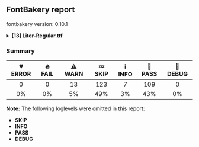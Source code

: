 ## FontBakery report

fontbakery version: 0.10.1

<details><summary><b>[13] Liter-Regular.ttf</b></summary><div><details><summary>⚠ <b>WARN:</b> Check for codepoints not covered by METADATA subsets. (<a href="https://font-bakery.readthedocs.io/en/stable/fontbakery/profiles/googlefonts.html#com.google.fonts/check/metadata/unreachable_subsetting">com.google.fonts/check/metadata/unreachable_subsetting</a>)</summary><div>


* ⚠ **WARN** The following codepoints supported by the font are not covered by
    any subsets defined in the font's metadata file, and will never
    be served. You can solve this by either manually adding additional
    subset declarations to METADATA.pb, or by editing the glyphset
    definitions.

 * U+02C7 CARON: try adding one of: yi, canadian-aboriginal, tifinagh
 * U+02D8 BREVE: try adding one of: yi, canadian-aboriginal
 * U+02D9 DOT ABOVE: try adding one of: yi, canadian-aboriginal
 * U+02DB OGONEK: try adding one of: yi, canadian-aboriginal
 * U+02DD DOUBLE ACUTE ACCENT: not included in any glyphset definition
 * U+0302 COMBINING CIRCUMFLEX ACCENT: try adding one of: cherokee, coptic, math, tifinagh
 * U+0306 COMBINING BREVE: try adding one of: tifinagh, old-permic
 * U+0307 COMBINING DOT ABOVE: try adding one of: canadian-aboriginal, coptic, math, malayalam, tifinagh, old-permic, syriac, tai-le
 * U+030A COMBINING RING ABOVE: try adding syriac
 * U+030B COMBINING DOUBLE ACUTE ACCENT: try adding one of: cherokee, osage
 * U+030C COMBINING CARON: try adding one of: cherokee, tai-le
 * U+0312 COMBINING TURNED COMMA ABOVE: not included in any glyphset definition
 * U+0326 COMBINING COMMA BELOW: not included in any glyphset definition
 * U+0327 COMBINING CEDILLA: not included in any glyphset definition
 * U+0328 COMBINING OGONEK: not included in any glyphset definition
 * U+0335 COMBINING SHORT STROKE OVERLAY: not included in any glyphset definition
 * U+0336 COMBINING LONG STROKE OVERLAY: not included in any glyphset definition
 * U+0337 COMBINING SHORT SOLIDUS OVERLAY: not included in any glyphset definition
 * U+0338 COMBINING LONG SOLIDUS OVERLAY: not included in any glyphset definition
 * U+0384 GREEK TONOS: try adding greek

Or you can add the above codepoints to one of the subsets supported by the font: `cyrillic`, `latin`, `latin-ext` [code: unreachable-subsetting]
</div></details><details><summary>⚠ <b>WARN:</b> Check font follows the Google Fonts vertical metric schema (<a href="https://font-bakery.readthedocs.io/en/stable/fontbakery/profiles/googlefonts.html#com.google.fonts/check/vertical_metrics">com.google.fonts/check/vertical_metrics</a>)</summary><div>


* ⚠ **WARN** We recommend the absolute sum of the hhea metrics should be between 1.2-1.5x of the font's upm. This font has 1.53x (1530) [code: bad-hhea-range]
</div></details><details><summary>⚠ <b>WARN:</b> Ensure fonts have ScriptLangTags declared on the 'meta' table. (<a href="https://font-bakery.readthedocs.io/en/stable/fontbakery/profiles/googlefonts.html#com.google.fonts/check/meta/script_lang_tags">com.google.fonts/check/meta/script_lang_tags</a>)</summary><div>


* ⚠ **WARN** This font file does not have a 'meta' table. [code: lacks-meta-table]
</div></details><details><summary>⚠ <b>WARN:</b> Check font contains no unreachable glyphs (<a href="https://font-bakery.readthedocs.io/en/stable/fontbakery/profiles/universal.html#com.google.fonts/check/unreachable_glyphs">com.google.fonts/check/unreachable_glyphs</a>)</summary><div>


* ⚠ **WARN** The following glyphs could not be reached by codepoint or substitution rules:

	- brevecombcy

	- uni030C.alt
 [code: unreachable-glyphs]
</div></details><details><summary>⚠ <b>WARN:</b> Check if each glyph has the recommended amount of contours. (<a href="https://font-bakery.readthedocs.io/en/stable/fontbakery/profiles/universal.html#com.google.fonts/check/contour_count">com.google.fonts/check/contour_count</a>)</summary><div>


* ⚠ **WARN** This check inspects the glyph outlines and detects the total number of contours in each of them. The expected values are infered from the typical ammounts of contours observed in a large collection of reference font families. The divergences listed below may simply indicate a significantly different design on some of your glyphs. On the other hand, some of these may flag actual bugs in the font such as glyphs mapped to an incorrect codepoint. Please consider reviewing the design and codepoint assignment of these to make sure they are correct.

The following glyphs do not have the recommended number of contours:

	- Glyph name: uni00AD	Contours detected: 1	Expected: 0

	- Glyph name: Eth	Contours detected: 3	Expected: 2

	- Glyph name: aogonek	Contours detected: 3	Expected: 2

	- Glyph name: Dcroat	Contours detected: 3	Expected: 2

	- Glyph name: dcroat	Contours detected: 3	Expected: 2

	- Glyph name: eogonek	Contours detected: 3	Expected: 2

	- Glyph name: hbar	Contours detected: 2	Expected: 1

	- Glyph name: ij	Contours detected: 2	Expected: 3 or 4

	- Glyph name: Lslash	Contours detected: 2	Expected: 1

	- Glyph name: lslash	Contours detected: 2	Expected: 1

	- Glyph name: Eng	Contours detected: 2	Expected: 1

	- Glyph name: OE	Contours detected: 3	Expected: 2

	- Glyph name: Uogonek	Contours detected: 2	Expected: 1

	- Glyph name: uogonek	Contours detected: 2	Expected: 1

	- Glyph name: uni0409	Contours detected: 3	Expected: 2

	- Glyph name: uni040A	Contours detected: 3	Expected: 2

	- Glyph name: uni0459	Contours detected: 3	Expected: 2

	- Glyph name: uni045A	Contours detected: 3	Expected: 2

	- Glyph name: Dcroat	Contours detected: 3	Expected: 2

	- Glyph name: Eng	Contours detected: 2	Expected: 1

	- Glyph name: Eth	Contours detected: 3	Expected: 2

	- Glyph name: Lslash	Contours detected: 2	Expected: 1

	- Glyph name: OE	Contours detected: 3	Expected: 2

	- Glyph name: Uogonek	Contours detected: 2	Expected: 1

	- Glyph name: aogonek	Contours detected: 3	Expected: 2

	- Glyph name: dcroat	Contours detected: 3	Expected: 2

	- Glyph name: eogonek	Contours detected: 3	Expected: 2

	- Glyph name: hbar	Contours detected: 2	Expected: 1

	- Glyph name: ij	Contours detected: 2	Expected: 3 or 4

	- Glyph name: lslash	Contours detected: 2	Expected: 1

	- Glyph name: uni00AD	Contours detected: 1	Expected: 0

	- Glyph name: uni0409	Contours detected: 3	Expected: 2

	- Glyph name: uni040A	Contours detected: 3	Expected: 2

	- Glyph name: uni0459	Contours detected: 3	Expected: 2

	- Glyph name: uni045A	Contours detected: 3	Expected: 2

	- Glyph name: uogonek	Contours detected: 2	Expected: 1
 [code: contour-count]
</div></details><details><summary>⚠ <b>WARN:</b> Does the font contain a soft hyphen? (<a href="https://font-bakery.readthedocs.io/en/stable/fontbakery/profiles/universal.html#com.google.fonts/check/soft_hyphen">com.google.fonts/check/soft_hyphen</a>)</summary><div>


* ⚠ **WARN** This font has a 'Soft Hyphen' character. [code: softhyphen]
</div></details><details><summary>⚠ <b>WARN:</b> Check math signs have the same width. (<a href="https://font-bakery.readthedocs.io/en/stable/fontbakery/profiles/universal.html#com.google.fonts/check/math_signs_width">com.google.fonts/check/math_signs_width</a>)</summary><div>


* ⚠ **WARN** The most common width is 554 among a set of 2 math glyphs.
The following math glyphs have a different width, though:

Width = 535:
plus

Width = 491:
less

Width = 574:
equal

Width = 501:
greater

Width = 588:
multiply
 [code: width-outliers]
</div></details><details><summary>⚠ <b>WARN:</b> Check accent of Lcaron, dcaron, lcaron, tcaron (derived from com.google.fonts/check/alt_caron) (<a href="https://font-bakery.readthedocs.io/en/stable/fontbakery/profiles/universal.html#com.google.fonts/check/alt_caron">com.google.fonts/check/alt_caron</a>)</summary><div>


* ⚠ **WARN** dcaron is decomposed and therefore could not be checked. Please check manually. [code: decomposed-outline]
</div></details><details><summary>⚠ <b>WARN:</b> Are there any misaligned on-curve points? (<a href="https://font-bakery.readthedocs.io/en/stable/fontbakery/profiles/<Section: Outline Correctness Checks>.html#com.google.fonts/check/outline_alignment_miss">com.google.fonts/check/outline_alignment_miss</a>)</summary><div>


* ⚠ **WARN** The following glyphs have on-curve points which have potentially incorrect y coordinates:

	* numbersign (U+0023): X=427.0,Y=1.0 (should be at baseline 0?)

	* numbersign (U+0023): X=341.0,Y=1.0 (should be at baseline 0?)

	* numbersign (U+0023): X=182.0,Y=1.0 (should be at baseline 0?)

	* numbersign (U+0023): X=96.0,Y=1.0 (should be at baseline 0?)

	* parenleft (U+0028): X=163.0,Y=1.5 (should be at baseline 0?)

	* parenright (U+0029): X=221.0,Y=1.5 (should be at baseline 0?)

	* a (U+0061): X=285.5,Y=1.0 (should be at baseline 0?)

	* y (U+0079): X=221.0,Y=2.0 (should be at baseline 0?)

	* sterling (U+00A3): X=526.0,Y=2.0 (should be at baseline 0?)

	* copyright (U+00A9): X=570.0,Y=1.5 (should be at baseline 0?)

	* copyright (U+00A9): X=313.5,Y=1.5 (should be at baseline 0?)

	* ordfeminine (U+00AA): X=285.5,Y=1.0 (should be at baseline 0?)

	* questiondown (U+00BF): X=334.0,Y=1.0 (should be at baseline 0?)

	* Ccedilla (U+00C7): X=313.0,Y=1.0 (should be at baseline 0?)

	* Ccedilla (U+00C7): X=409.0,Y=1.0 (should be at baseline 0?)

	* agrave (U+00E0): X=285.5,Y=1.0 (should be at baseline 0?)

	* aacute (U+00E1): X=285.5,Y=1.0 (should be at baseline 0?)

	* acircumflex (U+00E2): X=285.5,Y=1.0 (should be at baseline 0?)

	* atilde (U+00E3): X=285.5,Y=1.0 (should be at baseline 0?)

	* adieresis (U+00E4): X=285.5,Y=1.0 (should be at baseline 0?)

	* aring (U+00E5): X=285.5,Y=1.0 (should be at baseline 0?)

	* ccedilla (U+00E7): X=234.0,Y=-1.0 (should be at baseline 0?)

	* ccedilla (U+00E7): X=330.0,Y=-1.0 (should be at baseline 0?)

	* eth (U+00F0): X=250.5,Y=700.5 (should be at cap-height 700?)

	* ntilde (U+00F1): X=354.0,Y=699.5 (should be at cap-height 700?)

	* otilde (U+00F5): X=361.0,Y=699.5 (should be at cap-height 700?)

	* oslash (U+00F8): X=189.0,Y=1.5 (should be at baseline 0?)

	* yacute (U+00FD): X=221.0,Y=2.0 (should be at baseline 0?)

	* ydieresis (U+00FF): X=221.0,Y=2.0 (should be at baseline 0?)

	* amacron (U+0101): X=285.5,Y=1.0 (should be at baseline 0?)

	* abreve (U+0103): X=285.5,Y=1.0 (should be at baseline 0?)

	* aogonek (U+0105): X=285.5,Y=1.0 (should be at baseline 0?)

	* dcaron (U+010F): X=682.0,Y=701.0 (should be at cap-height 700?)

	* Lcaron (U+013D): X=403.0,Y=699.0 (should be at cap-height 700?)

	* Lcaron (U+013D): X=517.0,Y=699.0 (should be at cap-height 700?)

	* OE (U+0152): X=1044.0,Y=1.0 (should be at baseline 0?)

	* OE (U+0152): X=598.0,Y=1.0 (should be at baseline 0?)

	* OE (U+0152): X=598.0,Y=701.0 (should be at cap-height 700?)

	* OE (U+0152): X=1044.0,Y=701.0 (should be at cap-height 700?)

	* ycircumflex (U+0177): X=221.0,Y=2.0 (should be at baseline 0?)

	* uni01CE (U+01CE): X=285.5,Y=1.0 (should be at baseline 0?)

	* uni02BC (U+02BC): X=148.0,Y=698.0 (should be at cap-height 700?)

	* uni02BC (U+02BC): X=262.0,Y=698.0 (should be at cap-height 700?)

	* tildecomb (U+0303): X=198.5,Y=701.0 (should be at cap-height 700?)

	* uni0402 (U+0402): X=345.0,Y=2.0 (should be at baseline 0?)

	* uni0409 (U+0409): X=36.0,Y=-2.0 (should be at baseline 0?)

	* uni0409 (U+0409): X=10.0,Y=-2.0 (should be at baseline 0?)

	* uni041B (U+041B): X=36.0,Y=-2.0 (should be at baseline 0?)

	* uni041B (U+041B): X=10.0,Y=-2.0 (should be at baseline 0?)

	* uni0430 (U+0430): X=285.5,Y=1.0 (should be at baseline 0?)

	* uni0431 (U+0431): X=294.0,Y=698.0 (should be at cap-height 700?)

	* uni043B (U+043B): X=36.0,Y=-2.0 (should be at baseline 0?)

	* uni043B (U+043B): X=12.0,Y=-2.0 (should be at baseline 0?)

	* uni0443 (U+0443): X=221.0,Y=2.0 (should be at baseline 0?)

	* uni0459 (U+0459): X=36.0,Y=-2.0 (should be at baseline 0?)

	* uni0459 (U+0459): X=12.0,Y=-2.0 (should be at baseline 0?)

	* uni045E (U+045E): X=221.0,Y=2.0 (should be at baseline 0?)

	* uni1E9E (U+1E9E): X=277.0,Y=1.0 (should be at baseline 0?)

	* ygrave (U+1EF3): X=221.0,Y=2.0 (should be at baseline 0?) [code: found-misalignments]
</div></details><details><summary>⚠ <b>WARN:</b> Are any segments inordinately short? (<a href="https://font-bakery.readthedocs.io/en/stable/fontbakery/profiles/<Section: Outline Correctness Checks>.html#com.google.fonts/check/outline_short_segments">com.google.fonts/check/outline_short_segments</a>)</summary><div>


* ⚠ **WARN** The following glyphs have segments which seem very short:

	* four (U+0034) contains a short segment L<<382.0,620.0>--<376.0,620.0>>

	* M (U+004D) contains a short segment L<<445.0,118.0>--<448.0,118.0>>

	* M (U+004D) contains a short segment L<<174.0,544.0>--<170.0,544.0>>

	* a (U+0061) contains a short segment L<<374.0,63.0>--<372.0,63.0>>

	* b (U+0062) contains a short segment L<<148.0,452.0>--<150.0,452.0>>

	* d (U+0064) contains a short segment L<<432.0,66.0>--<430.0,66.0>>

	* e (U+0065) contains a short segment L<<128.0,236.0>--<128.0,234.0>>

	* g (U+0067) contains a short segment L<<428.0,72.0>--<424.0,72.0>>

	* h (U+0068) contains a short segment L<<150.0,464.0>--<152.0,464.0>>

	* m (U+006D) contains a short segment L<<468.0,334.0>--<468.0,334.0>>

	* m (U+006D) contains a short segment B<<468.0,334.0>-<468.0,332.0>-<468.0,330.0>>

	* n (U+006E) contains a short segment L<<150.0,464.0>--<152.0,464.0>>

	* p (U+0070) contains a short segment L<<146.0,453.0>--<148.0,453.0>>

	* q (U+0071) contains a short segment L<<429.0,68.0>--<427.0,68.0>>

	* r (U+0072) contains a short segment L<<146.0,433.0>--<148.0,433.0>>

	* u (U+0075) contains a short segment L<<398.0,56.0>--<396.0,56.0>>

	* ordfeminine (U+00AA) contains a short segment L<<374.0,63.0>--<372.0,63.0>>

	* AE (U+00C6) contains a short segment L<<470.0,602.0>--<465.0,602.0>>

	* agrave (U+00E0) contains a short segment L<<374.0,63.0>--<372.0,63.0>>

	* aacute (U+00E1) contains a short segment L<<374.0,63.0>--<372.0,63.0>>

	* acircumflex (U+00E2) contains a short segment L<<374.0,63.0>--<372.0,63.0>>

	* atilde (U+00E3) contains a short segment L<<374.0,63.0>--<372.0,63.0>>

	* adieresis (U+00E4) contains a short segment L<<374.0,63.0>--<372.0,63.0>>

	* aring (U+00E5) contains a short segment L<<374.0,63.0>--<372.0,63.0>>

	* ae (U+00E6) contains a short segment L<<459.0,236.0>--<459.0,234.0>>

	* egrave (U+00E8) contains a short segment L<<128.0,236.0>--<128.0,234.0>>

	* eacute (U+00E9) contains a short segment L<<128.0,236.0>--<128.0,234.0>>

	* ecircumflex (U+00EA) contains a short segment L<<128.0,236.0>--<128.0,234.0>>

	* edieresis (U+00EB) contains a short segment L<<128.0,236.0>--<128.0,234.0>>

	* ntilde (U+00F1) contains a short segment L<<150.0,464.0>--<152.0,464.0>>

	* ugrave (U+00F9) contains a short segment L<<398.0,56.0>--<396.0,56.0>>

	* uacute (U+00FA) contains a short segment L<<398.0,56.0>--<396.0,56.0>>

	* ucircumflex (U+00FB) contains a short segment L<<398.0,56.0>--<396.0,56.0>>

	* udieresis (U+00FC) contains a short segment L<<398.0,56.0>--<396.0,56.0>>

	* thorn (U+00FE) contains a short segment L<<146.0,453.0>--<148.0,453.0>>

	* amacron (U+0101) contains a short segment L<<374.0,63.0>--<372.0,63.0>>

	* abreve (U+0103) contains a short segment L<<374.0,63.0>--<372.0,63.0>>

	* aogonek (U+0105) contains a short segment L<<374.0,63.0>--<372.0,63.0>>

	* dcaron (U+010F) contains a short segment L<<432.0,66.0>--<430.0,66.0>>

	* dcroat (U+0111) contains a short segment L<<432.0,66.0>--<430.0,66.0>>

	* emacron (U+0113) contains a short segment L<<128.0,236.0>--<128.0,234.0>>

	* edotaccent (U+0117) contains a short segment L<<128.0,236.0>--<128.0,234.0>>

	* eogonek (U+0119) contains a short segment L<<128.0,236.0>--<128.0,234.0>>

	* ecaron (U+011B) contains a short segment L<<128.0,236.0>--<128.0,234.0>>

	* gbreve (U+011F) contains a short segment L<<428.0,72.0>--<424.0,72.0>>

	* gdotaccent (U+0121) contains a short segment L<<428.0,72.0>--<424.0,72.0>>

	* uni0123 (U+0123) contains a short segment L<<428.0,72.0>--<424.0,72.0>>

	* hbar (U+0127) contains a short segment L<<150.0,464.0>--<152.0,464.0>>

	* nacute (U+0144) contains a short segment L<<150.0,464.0>--<152.0,464.0>>

	* uni0146 (U+0146) contains a short segment L<<150.0,464.0>--<152.0,464.0>>

	* ncaron (U+0148) contains a short segment L<<150.0,464.0>--<152.0,464.0>>

	* eng (U+014B) contains a short segment L<<150.0,464.0>--<152.0,464.0>>

	* oe (U+0153) contains a short segment L<<522.0,236.0>--<522.0,234.0>>

	* racute (U+0155) contains a short segment L<<146.0,433.0>--<148.0,433.0>>

	* uni0157 (U+0157) contains a short segment L<<146.0,433.0>--<148.0,433.0>>

	* rcaron (U+0159) contains a short segment L<<146.0,433.0>--<148.0,433.0>>

	* umacron (U+016B) contains a short segment L<<398.0,56.0>--<396.0,56.0>>

	* ubreve (U+016D) contains a short segment L<<398.0,56.0>--<396.0,56.0>>

	* uring (U+016F) contains a short segment L<<398.0,56.0>--<396.0,56.0>>

	* uhungarumlaut (U+0171) contains a short segment L<<398.0,56.0>--<396.0,56.0>>

	* uogonek (U+0173) contains a short segment L<<398.0,56.0>--<396.0,56.0>>

	* uni01CE (U+01CE) contains a short segment L<<374.0,63.0>--<372.0,63.0>>

	* uni0402 (U+0402) contains a short segment L<<345.0,368.0>--<347.0,368.0>>

	* uni0402 (U+0402) contains a short segment L<<345.0,2.0>--<346.0,0.0>>

	* uni0409 (U+0409) contains a short segment L<<10.0,81.0>--<25.0,81.0>>

	* uni040B (U+040B) contains a short segment L<<345.0,379.0>--<346.0,379.0>>

	* uni041B (U+041B) contains a short segment L<<10.0,81.0>--<25.0,81.0>>

	* uni041C (U+041C) contains a short segment L<<445.0,118.0>--<448.0,118.0>>

	* uni041C (U+041C) contains a short segment L<<174.0,544.0>--<170.0,544.0>>

	* uni0430 (U+0430) contains a short segment L<<374.0,63.0>--<372.0,63.0>>

	* uni0435 (U+0435) contains a short segment L<<128.0,236.0>--<128.0,234.0>>

	* uni043B (U+043B) contains a short segment L<<12.0,76.0>--<26.0,76.0>>

	* uni043C (U+043C) contains a short segment L<<349.0,102.0>--<352.0,102.0>>

	* uni043C (U+043C) contains a short segment L<<147.0,377.0>--<144.0,377.0>>

	* uni0440 (U+0440) contains a short segment L<<146.0,453.0>--<148.0,453.0>>

	* uni0450 (U+0450) contains a short segment L<<128.0,236.0>--<128.0,234.0>>

	* uni0451 (U+0451) contains a short segment L<<128.0,236.0>--<128.0,234.0>>

	* uni0452 (U+0452) contains a short segment L<<256.0,464.0>--<258.0,464.0>>

	* uni0452 (U+0452) contains a short segment L<<420.0,-114.0>--<440.0,-114.0>>

	* uni0459 (U+0459) contains a short segment L<<12.0,76.0>--<26.0,76.0>>

	* uni045B (U+045B) contains a short segment L<<256.0,464.0>--<258.0,464.0>>

	* Euro (U+20AC) contains a short segment B<<124.0,352.0>-<124.0,365.0>-<125.0,377.0>>

	* Euro (U+20AC) contains a short segment B<<209.0,377.0>-<209.0,365.0>-<209.0,352.0>>

	* trademark (U+2122) contains a short segment L<<546.0,418.0>--<548.0,418.0>>

	* trademark (U+2122) contains a short segment L<<408.0,632.0>--<406.0,632.0>> [code: found-short-segments]
</div></details><details><summary>⚠ <b>WARN:</b> Do outlines contain any semi-vertical or semi-horizontal lines? (<a href="https://font-bakery.readthedocs.io/en/stable/fontbakery/profiles/<Section: Outline Correctness Checks>.html#com.google.fonts/check/outline_semi_vertical">com.google.fonts/check/outline_semi_vertical</a>)</summary><div>


* ⚠ **WARN** The following glyphs have semi-vertical/semi-horizontal lines:

	* AE (U+00C6): L<<470.0,186.0>--<228.0,187.0>>

	* Eng (U+014A): L<<559.0,358.0>--<557.0,700.0>>

	* Eng (U+014A): L<<86.0,0.0>--<87.0,700.0>>

	* M (U+004D): L<<716.0,0.0>--<718.0,332.0>>

	* N (U+004E): L<<559.0,358.0>--<557.0,700.0>>

	* N (U+004E): L<<86.0,0.0>--<87.0,700.0>>

	* Nacute (U+0143): L<<559.0,358.0>--<557.0,700.0>>

	* Nacute (U+0143): L<<86.0,0.0>--<87.0,700.0>>

	* Ncaron (U+0147): L<<559.0,358.0>--<557.0,700.0>>

	* Ncaron (U+0147): L<<86.0,0.0>--<87.0,700.0>>

	* Ntilde (U+00D1): L<<559.0,358.0>--<557.0,700.0>>

	* Ntilde (U+00D1): L<<86.0,0.0>--<87.0,700.0>>

	* ampersand (U+0026): L<<664.0,370.0>--<665.0,255.0>>

	* divide (U+00F7): L<<37.0,349.0>--<516.0,350.0>>

	* dotlessi (U+0131): L<<76.0,0.0>--<75.0,520.0>>

	* equal (U+003D): L<<47.0,248.0>--<526.0,249.0>>

	* equal (U+003D): L<<47.0,442.0>--<526.0,443.0>>

	* i (U+0069): L<<78.0,0.0>--<77.0,520.0>>

	* iacute (U+00ED): L<<66.0,0.0>--<65.0,520.0>>

	* icircumflex (U+00EE): L<<75.0,0.0>--<74.0,520.0>>

	* idieresis (U+00EF): L<<86.0,0.0>--<85.0,520.0>>

	* igrave (U+00EC): L<<28.0,0.0>--<27.0,520.0>>

	* imacron (U+012B): L<<125.0,0.0>--<124.0,520.0>>

	* iogonek (U+012F): L<<146.0,0.0>--<145.0,520.0>>

	* l (U+006C): L<<76.0,0.0>--<75.0,733.0>>

	* lacute (U+013A): L<<76.0,0.0>--<75.0,733.0>>

	* lcaron (U+013E): L<<76.0,0.0>--<75.0,733.0>>

	* lslash (U+0142): L<<119.0,0.0>--<118.0,733.0>>

	* minus (U+2212): L<<37.0,349.0>--<516.0,350.0>>

	* p (U+0070): L<<148.0,68.0>--<150.0,-200.0>>

	* q (U+0071): L<<427.0,-200.0>--<429.0,68.0>>

	* sterling (U+00A3): L<<206.0,82.0>--<526.0,84.0>>

	* sterling (U+00A3): L<<526.0,2.0>--<50.0,0.0>>

	* thorn (U+00FE): L<<148.0,68.0>--<150.0,-200.0>>

	* uni013C (U+013C): L<<76.0,0.0>--<75.0,733.0>>

	* uni0145 (U+0145): L<<559.0,358.0>--<557.0,700.0>>

	* uni0145 (U+0145): L<<86.0,0.0>--<87.0,700.0>>

	* uni040D (U+040D): L<<176.0,700.0>--<174.0,358.0>>

	* uni040D (U+040D): L<<646.0,700.0>--<647.0,0.0>>

	* uni0418 (U+0418): L<<176.0,700.0>--<174.0,358.0>>

	* uni0418 (U+0418): L<<646.0,700.0>--<647.0,0.0>>

	* uni0419 (U+0419): L<<174.0,700.0>--<172.0,358.0>>

	* uni0419 (U+0419): L<<644.0,700.0>--<645.0,0.0>>

	* uni041C (U+041C): L<<716.0,0.0>--<718.0,332.0>>

	* uni0434 (U+0434): L<<414.0,78.0>--<416.0,444.0>>

	* uni0434 (U+0434): L<<502.0,520.0>--<500.0,78.0>>

	* uni0440 (U+0440): L<<148.0,68.0>--<150.0,-200.0>>

	* uni0442 (U+0442): L<<194.0,0.0>--<196.0,444.0>>

	* uni0442 (U+0442): L<<282.0,444.0>--<280.0,0.0>>

	* uni0456 (U+0456): L<<76.0,0.0>--<75.0,520.0>>

	* uni1E9E (U+1E9E): L<<86.0,0.0>--<91.0,700.0>>

	* uni2116 (U+2116): L<<559.0,358.0>--<557.0,700.0>>

	* uni2116 (U+2116): L<<86.0,0.0>--<87.0,700.0>>

	* yen (U+00A5): L<<264.0,0.0>--<263.0,116.0>>

	* yen (U+00A5): L<<355.0,116.0>--<354.0,0.0>> [code: found-semi-vertical]
</div></details><details><summary>⚠ <b>WARN:</b> Ensure dotted circle glyph is present and can attach marks. (<a href="https://font-bakery.readthedocs.io/en/stable/fontbakery/profiles/<Section: Shaping Checks>.html#com.google.fonts/check/dotted_circle">com.google.fonts/check/dotted_circle</a>)</summary><div>


* ⚠ **WARN** No dotted circle glyph present [code: missing-dotted-circle]
</div></details><details><summary>⚠ <b>WARN:</b> Ensure soft_dotted characters lose their dot when combined with marks that replace the dot. (<a href="https://font-bakery.readthedocs.io/en/stable/fontbakery/profiles/<Section: Shaping Checks>.html#com.google.fonts/check/soft_dotted">com.google.fonts/check/soft_dotted</a>)</summary><div>


* ⚠ **WARN** The dot of soft dotted characters _should_ disappear in other cases, for example: i̒ i̦̒ i̧̒ i̵̒ i̶̒ i̷̒ i̸̒ j̒ j̦̒ j̧̒ j̵̒ j̶̒ j̷̒ j̸̒ į̒ į̦̒ į̧̒ į̵̒ į̶̒ į̷̒

Your font fully covers the following languages that require the soft-dotted feature: Dutch (Latn, 31,709,104 speakers). 

Your font does *not* cover the following languages that require the soft-dotted feature: Lithuanian (Latn, 2,357,094 speakers), Igbo (Latn, 27,823,640 speakers), Aghem (Latn, 38,843 speakers), Belarusian (Cyrl, 10,064,517 speakers), Ukrainian (Cyrl, 29,273,587 speakers), Basaa (Latn, 332,940 speakers), Navajo (Latn, 166,319 speakers). [code: soft-dotted]
</div></details><br></div></details>

### Summary

| 💔 ERROR | 🔥 FAIL | ⚠ WARN | 💤 SKIP | ℹ INFO | 🍞 PASS | 🔎 DEBUG |
|:-----:|:----:|:----:|:----:|:----:|:----:|:----:|
| 0 | 0 | 13 | 123 | 7 | 109 | 0 |
| 0% | 0% | 5% | 49% | 3% | 43% | 0% |

**Note:** The following loglevels were omitted in this report:
* **SKIP**
* **INFO**
* **PASS**
* **DEBUG**
